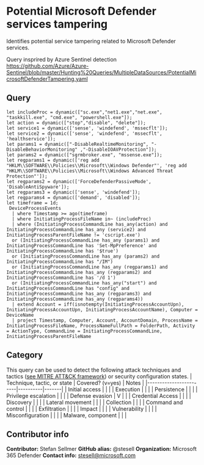 #  Potential Microsoft Defender services tampering
Identifies potential service tampering related to Microsoft Defender services.

Query insprired by Azure Sentinel detection https://github.com/Azure/Azure-Sentinel/blob/master/Hunting%20Queries/MultipleDataSources/PotentialMicrosoftDefenderTampering.yaml
## Query
```
let includeProc = dynamic(["sc.exe","net1.exe","net.exe", "taskkill.exe", "cmd.exe", "powershell.exe"]);
let action = dynamic(["stop","disable", "delete"]);
let service1 = dynamic(['sense', 'windefend', 'mssecflt']);
let service2 = dynamic(['sense', 'windefend', 'mssecflt', 'healthservice']);
let params1 = dynamic(["-DisableRealtimeMonitoring", "-DisableBehaviorMonitoring" ,"-DisableIOAVProtection"]);
let params2 = dynamic(["sgrmbroker.exe", "mssense.exe"]);
let regparams1 = dynamic(['reg add "HKLM\\SOFTWARE\\Policies\\Microsoft\\Windows Defender"', 'reg add "HKLM\\SOFTWARE\\Policies\\Microsoft\\Windows Advanced Threat Protection"']);
let regparams2 = dynamic(['ForceDefenderPassiveMode', 'DisableAntiSpyware']);
let regparams3 = dynamic(['sense', 'windefend']);
let regparams4 = dynamic(['demand', 'disabled']);
let timeframe = 1d;
 DeviceProcessEvents
  | where Timestamp >= ago(timeframe)
  | where InitiatingProcessFileName in~ (includeProc)
  | where (InitiatingProcessCommandLine has_any(action) and InitiatingProcessCommandLine has_any (service2) and InitiatingProcessParentFileName != 'cscript.exe')
  or (InitiatingProcessCommandLine has_any (params1) and InitiatingProcessCommandLine has 'Set-MpPreference' and InitiatingProcessCommandLine has '$true') 
  or (InitiatingProcessCommandLine has_any (params2) and InitiatingProcessCommandLine has "/IM") 
  or (InitiatingProcessCommandLine has_any (regparams1) and InitiatingProcessCommandLine has_any (regparams2) and InitiatingProcessCommandLine has '/d 1') 
  or (InitiatingProcessCommandLine has_any("start") and InitiatingProcessCommandLine has "config" and InitiatingProcessCommandLine has_any (regparams3) and InitiatingProcessCommandLine has_any (regparams4))
  | extend Account = iff(isnotempty(InitiatingProcessAccountUpn), InitiatingProcessAccountUpn, InitiatingProcessAccountName), Computer = DeviceName
  | project Timestamp, Computer, Account, AccountDomain, ProcessName = InitiatingProcessFileName, ProcessNameFullPath = FolderPath, Activity = ActionType, CommandLine = InitiatingProcessCommandLine, InitiatingProcessParentFileName
```
## Category
This query can be used to detect the following attack techniques and tactics ([see MITRE ATT&CK framework](https://attack.mitre.org/)) or security configuration states.
| Technique, tactic, or state | Covered? (v=yes) | Notes |
|------------------------|----------|-------|
| Initial access |  |  |
| Execution |  |  |
| Persistence |  |  | 
| Privilege escalation |  |  |
| Defense evasion | V |  | 
| Credential Access |  |  | 
| Discovery |  |  | 
| Lateral movement |  |  | 
| Collection |  |  | 
| Command and control |  |  | 
| Exfiltration |  |  | 
| Impact |  |  |
| Vulnerability |  |  |
| Misconfiguration |  |  |
| Malware, component |  |  |

## Contributor info
**Contributor:** Stefan Sellmer
**GitHub alias:** @stesell
**Organization:** Microsoft 365 Defender
**Contact info:** stesell@microsoft.com